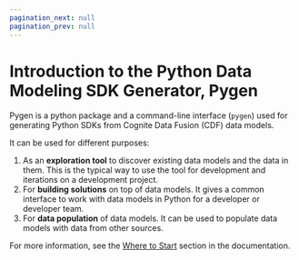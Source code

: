 ```yaml
---
pagination_next: null
pagination_prev: null
---
```


# Introduction to the Python Data Modeling SDK Generator, Pygen


Pygen is a python package and a command-line interface (`pygen`) used for generating Python SDKs from Cognite Data Fusion (CDF) data models.

It can be used for different purposes:

1. As an **exploration tool** to discover existing data models and the data in them. This is the typical way to use the tool for development and iterations on a development project.
2. For **building solutions** on top of data models. It gives a common interface to work with data models in Python for 
   a developer or developer team.
3. For **data population** of data models. It can be used to populate data models with data from other sources.

For more information, see the [Where to Start](https://cognite-pygen.readthedocs-hosted.com/en/latest/quickstart/where_to_start.html) 
section in the documentation.

